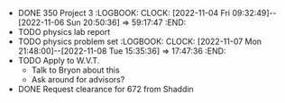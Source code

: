 - DONE 350 Project 3
  :LOGBOOK:
  CLOCK: [2022-11-04 Fri 09:32:49]--[2022-11-06 Sun 20:50:36] =>  59:17:47
  :END:
- TODO physics lab report
- TODO physics problem set
  :LOGBOOK:
  CLOCK: [2022-11-07 Mon 21:48:00]--[2022-11-08 Tue 15:35:36] =>  17:47:36
  :END:
- TODO Apply to W.V.T.
	- Talk to Bryon about this
	- Ask around for advisors?
- DONE Request clearance for 672 from Shaddin